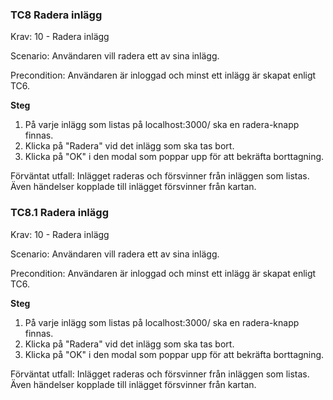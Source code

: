 ### TC8 Radera inlägg
Krav: 10 - Radera inlägg

Scenario: Användaren vill radera ett av sina inlägg.

Precondition: Användaren är inloggad och minst ett inlägg är skapat enligt TC6.

**Steg**
  1. På varje inlägg som listas på localhost:3000/ ska en radera-knapp finnas.
  2. Klicka på "Radera" vid det inlägg som ska tas bort.
  3. Klicka på "OK" i den modal som poppar upp för att bekräfta borttagning.

Förväntat utfall: Inlägget raderas och försvinner från inläggen som listas. Även händelser kopplade till inlägget försvinner från kartan.

### TC8.1 Radera inlägg 
Krav: 10 - Radera inlägg

Scenario: Användaren vill radera ett av sina inlägg.

Precondition: Användaren är inloggad och minst ett inlägg är skapat enligt TC6.

**Steg**
  1. På varje inlägg som listas på localhost:3000/ ska en radera-knapp finnas.
  2. Klicka på "Radera" vid det inlägg som ska tas bort.
  3. Klicka på "OK" i den modal som poppar upp för att bekräfta borttagning.

Förväntat utfall: Inlägget raderas och försvinner från inläggen som listas. Även händelser kopplade till inlägget försvinner från kartan.
<!--stackedit_data:
eyJoaXN0b3J5IjpbLTk5MDM5MzUxMywtMTE1MTI1NTU2NV19
-->